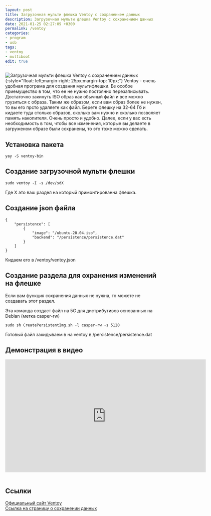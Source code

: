 ```yaml
---
layout: post
title: Загрузочная мульти флешка Ventoy c сохранением данных
description: Загрузочная мульти флешка Ventoy c сохранением данных
date: 2021-01-25 02:27:09 +0300
permalink: /ventoy
categories: 
- program
- usb
tags:
- ventoy
- multiboot
edit: true
---
```

![Загрузочная мульти флешка Ventoy c сохранением данных](../img/ventoy.png){:style="float: left;margin-right: 25px;margin-top: 10px;"} Ventoy - очень удобная програма для создания мультифлешки. Ее особое приемущество в том, что ее не нужно постоянно перезаписывать. Достаточно закинуть ISO образ как обычный файл и все можно грузиться с образа. Таким же образом, если вам образ более не нужен, то вы его прсто удаляете как файл.
Берете флешку на 32-64 Гб и кидаете туда столько образов, сколько вам нужно и сколько позволяет память накопителя. Очень просто и удобно.
Далее, если у вас есть необходимость в том, чтобы все изменения, которые вы делаете в загруженом образе были сохранены, то это тоже можно сделать.

## Установка пакета  

```
yay -S ventoy-bin
```

## Создание загрузочной мульти флешки  

```
sudo ventoy -I -s /dev/sdX
```
Где Х это ваш раздел на который примонтированна флешка. 

## Создание json файла

```
{
    "persistence": [
        {
            "image": "/ubuntu-20.04.iso",
            "backend": "/persistence/persistence.dat"
        }
    ]
}
```
Кидаем его в /ventoy/ventoy.json

## Создание раздела для охранения изменений на флешке
Если вам функция сохранения данных не нужна, то можете не создавать этот раздел.

Эта команда создаст файл на 5G для дистрибутивов основанных на Debian (метка casper-rw)

```
sudo sh CreatePersistentImg.sh -l casper-rw -s 5120
```
Готовый файл закидываем в на ventoy в /persistence/persistence.dat

## Демонстрация в видео
<div class="embed-responsive embed-responsive-16by9">
    <iframe frameborder="0" height="360" width="640" src="https://www.youtube.com/embed/ZNL9pK8wVmw?rel=0" ></iframe>
</div><br>

## Ссылки
[Официальный сайт Ventoy](https://ventoy.net)<br>
[Ссылка на страницу о сохранении данных](https://ventoy.net/en/plugin_persistence.html)<br>
